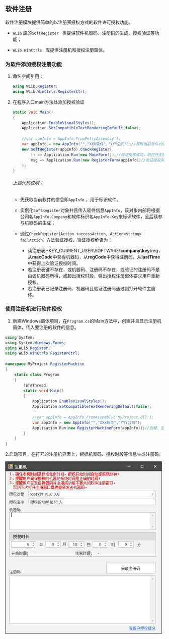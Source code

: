 ## 软件注册

软件注册模块提供简单的以注册表授权方式的软件许可授权功能。

* `WLib` 库的`SoftRegister ` 类提供软件机器码、注册码的生成、授权验证等功能；

* `WLib.WinCtrls ` 库提供注册机和授权注册窗体。

### 为软件添加授权注册功能

1. 命名空间引用：

   ```C#
   using WLib.Register;
   using WLib.WinCtrls.RegisterCtrl;
   ```

2. 在程序入口main方法处添加授权验证

   ```c#
   static void Main()
   {
       Application.EnableVisualStyles();
       Application.SetCompatibleTextRenderingDefault(false);
   
       //var appInfo = AppInfo.FromEntryAssembly();
       var appInfo = new AppInfo("","XXX软件","YYY公司");//获取当前软件的信息，用于生成机器码和验证注册码
       new SoftRegister(appInfo).CheckRegister(
           () => Application.Run(new MainForm()),//验证授权成功，则打开主窗体
           msg => Application.Run(new RegisterForm(appInfo))//验证授权失败，则打开授权注册窗体
       );
   }
   ```

   ###### 上述代码说明：

   * 先获取当前软件的信息即`AppInfo` ，用于标识软件。

   * 实例化`SoftRegister`对象并且传入软件信息`AppInfo`，该对象内部将根据公司名`AppInfo.Company`和软件标识名`AppInfo.Key`来标识软件，且后续参与机器码的生成；

   * 通过`CheckRegister(Action successAction, Action<string> failAction)` 方法验证授权，验证授权步骤为：

     * 读注册表HKEY_CURRENT_USER\SOFTWARE\\**company**\\**key**\reg，从**macCode**中获得机器码，从**regCode**中获得注册码，从**lastTime**中获得上次验证授权时间。
     * 若注册表键不存在，或机器码、注册码不存在，或验证的注册码不是由该机器码所得，或超出授权时段，弹出授权注册窗体要求用户重新授权。
     * 若注册表已记录注册码、机器码且验证注册码通过则打开软件主窗体。

     

###  使用注册机进行软件授权

1. 新建Windows窗体项目，在`Program.cs`的Main方法中，创建并且显示注册机窗体，传入要注册的软件的信息。

```C#
using System;
using System.Windows.Forms;
using WLib.Register;
using WLib.WinCtrls.RegisterCtrl;

namespace MyProject.RegisterMachine
{
    static class Program
    {
        [STAThread]
        static void Main()
        {
            Application.EnableVisualStyles();
            Application.SetCompatibleTextRenderingDefault(false);
            
            //var appInfo = AppInfo.FromAssembly('MyProject.dll');
            var appInfo = new AppInfo("","XXX软件","YYY公司");
            Application.Run(new RegisterMachineForm(appInfo));//创建、显示注册机
        }
    }
}

```

2.启动项目，在打开的注册机界面上，根据机器码、授权时段等信息生成注册码。

![注册机](注册机.jpg)